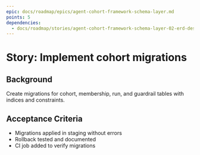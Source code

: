 ```yaml
---
epic: docs/roadmap/epics/agent-cohort-framework-schema-layer.md
points: 5
dependencies:
  - docs/roadmap/stories/agent-cohort-framework-schema-layer-02-erd-design.md
---
```

# Story: Implement cohort migrations

## Background
Create migrations for cohort, membership, run, and guardrail tables with indices and constraints.

## Acceptance Criteria
- Migrations applied in staging without errors
- Rollback tested and documented
- CI job added to verify migrations
